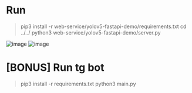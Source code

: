 # Run
> pip3 install -r web-service/yolov5-fastapi-demo/requirements.txt
> cd ../../
> python3 web-service/yolov5-fastapi-demo/server.py

![image](https://github.com/LeLinux/4Fun-welding-detection-AtomicHack/assets/115425862/2cb059df-6218-4ffe-91d3-d673cacf8f8b)
![image](https://github.com/LeLinux/4Fun-welding-detection-AtomicHack/assets/115425862/52cc268e-742c-495c-bed0-289abc8d1c1f)


# [BONUS] Run tg bot

> pip3 install -r requirements.txt
> python3 main.py
